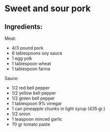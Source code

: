 Sweet and sour pork
===================

Ingredients:
------------

Meat:
* 4/3 pound pork
* 6 tablespoons soy sauce
* 1 egg yolk
* 1 tablespoon wheat
* 1 tablespoon farina

Sauce:
* 1/2 red bell pepper
* 1/2 yellow bell pepper
* 1/2 green bell pepper
* 1 tablespoon 9% vinegar
* 1 can pineapple chunks in light syrup (435 gr.)
* 1/2 onion
* 1 teaspoon minced garlic
* 70 gr tomato paste
